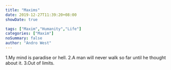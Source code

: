 ```yaml
---
title: "Maxims"
date: 2019-12-27T11:39:20+08:00
showDate: true

tags: ["Maxim","Humanity","Life"]
categories: ["Maxim"]
noSummary: false
author: "Andro West"
---
```

1.My mind is paradise or hell.
2.A man will never walk so far until he thought about it.
3.Out of limits.